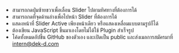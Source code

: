 - สามารถกดปุ่มซ้ายขวาเพื่อเลื่อน Slider ไปตามทิศทางที่ต้องการได้
- สามารถกดที่จุดด้านล่างเพื่อไปหน้า Slider ที่ต้องการได้
- แสดงหน้าที่ Slider Active เพียงหน้าเดียว หรือแสดงเหลื่อมแบบตามรูปก็ได้
- ต้องเขียน JavaScript ขึ้นมาเองโดยไม่ได้ใช้ Plugin สำเร็จรูป
- โค้ดทั้งหมดอัปขึ้น GitHub ของตัวเอง และเปิดเป็น public และส่งเมลการสมัครมาที่ intern@dek-d.com